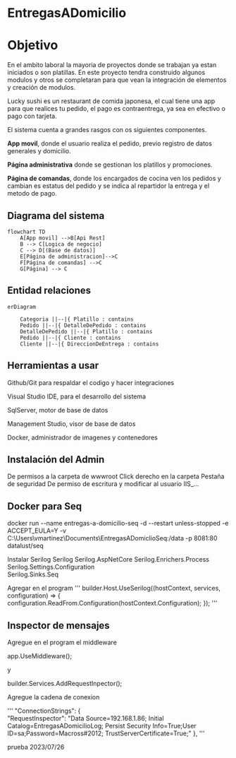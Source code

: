 # EntregasADomicilio

# Objetivo

En el ambito laboral la mayoria de proyectos donde se trabajan ya estan iniciados o son platillas. En este proyecto tendra construido algunos modulos y otros se completaran para que vean la integración de elementos y creación de modulos.

Lucky sushi es un restaurant de comida japonesa, el cual tiene una app para que realices tu pedido, el pago es contraentrega, ya sea en efectivo o pago con tarjeta.

El sistema cuenta a grandes rasgos con os siguientes componentes.

**App movil**, donde el usuario realiza el pedido, previo registro de datos generales y domicilio.

**Página administrativa** donde se gestionan los platillos y promociones.

**Página de comandas**, donde los encargados de cocina ven los pedidos y cambian es estatus del pedido y se indica al repartidor la entrega y el metodo de pago.
## Diagrama del sistema

```mermaid
flowchart TD
    A[App movil] -->B[Api Rest]
    B --> C[Logica de negocio]
    C --> D[(Base de datos)]
    E[Página de administracion]-->C
    F[Página de comandas] -->C
    G[Página] --> C
```

## Entidad relaciones

```mermaid
erDiagram
    
    Categoria ||--|{ Platillo : contains
    Pedido ||--|{ DetalleDePedido : contains
    DetalleDePedido ||--|{ Platillo : contains
    Pedido ||--|{ Cliente : contains
    Cliente ||--|{ DireccionDeEntrega : contains
```

## Herramientas a usar

Github/Git para respaldar el codigo y hacer integraciones

Visual Studio IDE, para el desarrollo del sistema

SqlServer, motor de base de datos

Management Studio, visor de base de datos

Docker, administrador de imagenes y contenedores

## Instalación del Admin

De permisos a la carpeta de wwwroot
Click derecho en la carpeta
Pestaña de seguridad
De permiso de escritura y modificar al usuario IIS_...

## Docker para Seq

docker run --name entregas-a-domicilio-seq -d --restart unless-stopped -e ACCEPT_EULA=Y -v C:\Users\vmartinez\Documents\EntregasADomiclioSeq:/data -p 8081:80 datalust/seq

Instalar Serilog
	  Serilog
	  Serilog.AspNetCore
	  Serilog.Enrichers.Process
	  Serilog.Settings.Configuration	  
	  Serilog.Sinks.Seq

Agregar en el program
'''
builder.Host.UseSerilog((hostContext, services, configuration) =>
{
    configuration.ReadFrom.Configuration(hostContext.Configuration);
});
'''

## Inspector de mensajes

Agregue en el program el middleware

app.UseMiddleware<RequestInspectorMiddleware>();

y 

builder.Services.AddRequestInpector();

Agregue la cadena de conexion

'''
 "ConnectionStrings": {   
    "RequestInspector": "Data Source=192.168.1.86; Initial Catalog=EntregasADomicilioLog; Persist Security Info=True;User ID=sa;Password=Macross#2012; TrustServerCertificate=True;"
  },
'''


prueba
2023/07/26